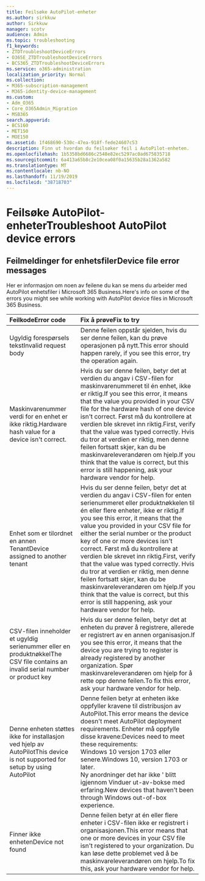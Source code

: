 ```yaml
---
title: Feilsøke AutoPilot-enheter
ms.author: sirkkuw
author: Sirkkuw
manager: scotv
audience: Admin
ms.topic: troubleshooting
f1_keywords:
- ZTDTroubleshootDeviceErrors
- O365E_ZTDTroubleshootDeviceErrors
- BCS365_ZTDTroubleshootDeviceErrors
ms.service: o365-administration
localization_priority: Normal
ms.collection:
- M365-subscription-management
- M365-identity-device-management
ms.custom:
- Adm_O365
- Core_O365Admin_Migration
- MSB365
search.appverid:
- BCS160
- MET150
- MOE150
ms.assetid: 1f468690-530c-47ea-918f-fede24607c53
description: Finn ut hvordan du feilsøker feil i AutoPilot-enheten.
ms.openlocfilehash: 1b5358bd6686c2548e82ec5297ac0ad675835718
ms.sourcegitcommit: 6a413a65b8c2e10cea08f0a15635b28a1362a582
ms.translationtype: MT
ms.contentlocale: nb-NO
ms.lasthandoff: 11/19/2019
ms.locfileid: "38718703"
---
```

# <a name="troubleshoot-autopilot-device-errors"></a><span data-ttu-id="7bf78-103">Feilsøke AutoPilot-enheter</span><span class="sxs-lookup"><span data-stu-id="7bf78-103">Troubleshoot AutoPilot device errors</span></span>

## <a name="device-file-error-messages"></a><span data-ttu-id="7bf78-104">Feilmeldinger for enhetsfiler</span><span class="sxs-lookup"><span data-stu-id="7bf78-104">Device file error messages</span></span>

<span data-ttu-id="7bf78-105">Her er informasjon om noen av feilene du kan se mens du arbeider med AutoPilot enhetsfiler i Microsoft 365 Business.</span><span class="sxs-lookup"><span data-stu-id="7bf78-105">Here's info on some of the errors you might see while working with AutoPilot device files in Microsoft 365 Business.</span></span> 
  
|<span data-ttu-id="7bf78-106">**Feilkode**</span><span class="sxs-lookup"><span data-stu-id="7bf78-106">**Error code**</span></span>|<span data-ttu-id="7bf78-107">**Fix å prøve**</span><span class="sxs-lookup"><span data-stu-id="7bf78-107">**Fix to try**</span></span>|
|:-----|:-----|
|<span data-ttu-id="7bf78-108">Ugyldig forespørsels tekst</span><span class="sxs-lookup"><span data-stu-id="7bf78-108">Invalid request body</span></span>  <br/> |<span data-ttu-id="7bf78-109">Denne feilen oppstår sjelden, hvis du ser denne feilen, kan du prøve operasjonen på nytt.</span><span class="sxs-lookup"><span data-stu-id="7bf78-109">This error should happen rarely, if you see this error, try the operation again.</span></span>  <br/> |
|<span data-ttu-id="7bf78-110">Maskinvarenummer verdi for en enhet er ikke riktig.</span><span class="sxs-lookup"><span data-stu-id="7bf78-110">Hardware hash value for a device isn't correct.</span></span>  <br/> |<span data-ttu-id="7bf78-111">Hvis du ser denne feilen, betyr det at verdien du angav i CSV-filen for maskinvarenummeret til én enhet, ikke er riktig.</span><span class="sxs-lookup"><span data-stu-id="7bf78-111">If you see this error, it means that the value you provided in your CSV file for the hardware hash of one device isn't correct.</span></span> <span data-ttu-id="7bf78-112">Først må du kontrollere at verdien ble skrevet inn riktig.</span><span class="sxs-lookup"><span data-stu-id="7bf78-112">First, verify that the value was typed correctly.</span></span> <span data-ttu-id="7bf78-113">Hvis du tror at verdien er riktig, men denne feilen fortsatt skjer, kan du be maskinvareleverandøren om hjelp.</span><span class="sxs-lookup"><span data-stu-id="7bf78-113">If you think that the value is correct, but this error is still happening, ask your hardware vendor for help.</span></span>  <br/> |
|<span data-ttu-id="7bf78-114">Enhet som er tilordnet en annen Tenant</span><span class="sxs-lookup"><span data-stu-id="7bf78-114">Device assigned to another tenant</span></span>  <br/> |<span data-ttu-id="7bf78-115">Hvis du ser denne feilen, betyr det at verdien du angav i CSV-filen for enten serienummeret eller produktnøkkelen til én eller flere enheter, ikke er riktig.</span><span class="sxs-lookup"><span data-stu-id="7bf78-115">If you see this error, it means that the value you provided in your CSV file for either the serial number or the product key of one or more devices isn't correct.</span></span> <span data-ttu-id="7bf78-116">Først må du kontrollere at verdien ble skrevet inn riktig.</span><span class="sxs-lookup"><span data-stu-id="7bf78-116">First, verify that the value was typed correctly.</span></span> <span data-ttu-id="7bf78-117">Hvis du tror at verdien er riktig, men denne feilen fortsatt skjer, kan du be maskinvareleverandøren om hjelp.</span><span class="sxs-lookup"><span data-stu-id="7bf78-117">If you think that the value is correct, but this error is still happening, ask your hardware vendor for help.</span></span>  <br/> |
|<span data-ttu-id="7bf78-118">CSV-filen inneholder et ugyldig serienummer eller en produktnøkkel</span><span class="sxs-lookup"><span data-stu-id="7bf78-118">The CSV file contains an invalid serial number or product key</span></span>  <br/> |<span data-ttu-id="7bf78-119">Hvis du ser denne feilen, betyr det at enheten du prøver å registrere, allerede er registrert av en annen organisasjon.</span><span class="sxs-lookup"><span data-stu-id="7bf78-119">If you see this error, it means that the device you are trying to register is already registered by another organization.</span></span> <span data-ttu-id="7bf78-120">Spør maskinvareleverandøren om hjelp for å rette opp denne feilen.</span><span class="sxs-lookup"><span data-stu-id="7bf78-120">To fix this error, ask your hardware vendor for help.</span></span>  <br/> |
|<span data-ttu-id="7bf78-121">Denne enheten støttes ikke for installasjon ved hjelp av AutoPilot</span><span class="sxs-lookup"><span data-stu-id="7bf78-121">This device is not supported for setup by using AutoPilot</span></span>  <br/> | <span data-ttu-id="7bf78-122">Denne feilen betyr at enheten ikke oppfyller kravene til distribusjon av AutoPilot.</span><span class="sxs-lookup"><span data-stu-id="7bf78-122">This error means the device doesn't meet AutoPilot deployment requirements.</span></span> <span data-ttu-id="7bf78-123">Enheter må oppfylle disse kravene:</span><span class="sxs-lookup"><span data-stu-id="7bf78-123">Devices need to meet these requirements:</span></span>  <br/>  <span data-ttu-id="7bf78-124">Windows 10 versjon 1703 eller senere.</span><span class="sxs-lookup"><span data-stu-id="7bf78-124">Windows 10, version 1703 or later.</span></span>  <br/>  <span data-ttu-id="7bf78-125">Ny anordninger det har ikke ' blitt igjennom Vinduer ut-av-bokse med erfaring.</span><span class="sxs-lookup"><span data-stu-id="7bf78-125">New devices that haven't been through Windows out-of-box experience.</span></span>  <br/> |
|<span data-ttu-id="7bf78-126">Finner ikke enheten</span><span class="sxs-lookup"><span data-stu-id="7bf78-126">Device not found</span></span>  <br/> |<span data-ttu-id="7bf78-127">Denne feilen betyr at én eller flere enheter i CSV-filen ikke er registrert i organisasjonen.</span><span class="sxs-lookup"><span data-stu-id="7bf78-127">This error means that one or more devices in your CSV file isn't registered to your organization.</span></span> <span data-ttu-id="7bf78-128">Du kan løse dette problemet ved å be maskinvareleverandøren om hjelp.</span><span class="sxs-lookup"><span data-stu-id="7bf78-128">To fix this, ask your hardware vendor for help.</span></span>  <br/> |

